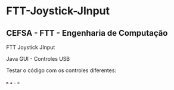 # FTT-Joystick-JInput
## CEFSA - FTT - Engenharia de Computação

FTT Joystick JInput

Java GUI - Controles USB

Testar o código com os controles diferentes:

<img src="img/j1.jpg" width="6oopx">
<img src="img/j2.jpg" width="6oopx">
<img src="img/j3.jpg" width="6oopx">
<img src="img/j4.jpg" width="6oopx">
